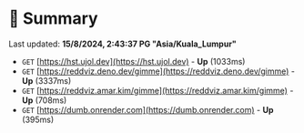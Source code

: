 # 📖 Summary
Last updated: **15/8/2024, 2:43:37 PG "Asia/Kuala_Lumpur"**

- `GET` [https://hst.ujol.dev](https://hst.ujol.dev) - **Up** (1033ms)
- `GET` [https://reddviz.deno.dev/gimme](https://reddviz.deno.dev/gimme) - **Up** (3337ms)
- `GET` [https://reddviz.amar.kim/gimme](https://reddviz.amar.kim/gimme) - **Up** (708ms)
- `GET` [https://dumb.onrender.com](https://dumb.onrender.com) - **Up** (395ms)
